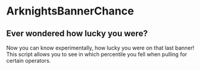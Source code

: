 # ArknightsBannerChance

## Ever wondered how lucky you were?

Now you can know experimentally, how lucky you were on that last banner! This script allows you to see in which percentile you fell when pulling for certain operators.
